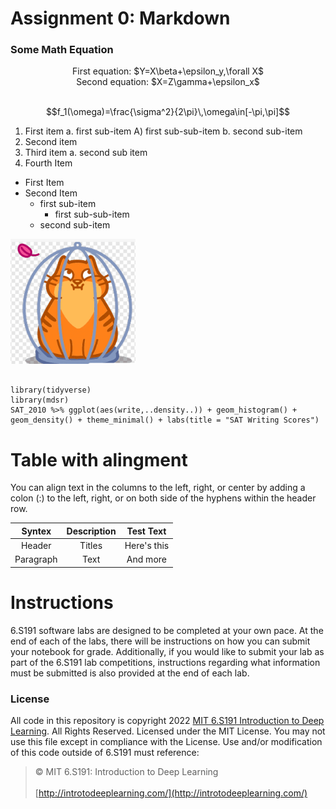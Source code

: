 # Assignment 0: Markdown
### Some Math Equation
<p align="center">
First equation: $Y=X\beta+\epsilon_y,\forall X$ <br>
Second equation: $X=Z\gamma+\epsilon_x$ <br><br>

$$f_1(\omega)=\frac{\sigma^2}{2\pi}\,\omega\in[-\pi,\pi]$$

1. First item a. first sub-item A) first sub-sub-item b. second sub-item
2. Second item
3. Third item a. second sub item
4. Fourth Item
-  First Item
-  Second Item
     - first sub-item
          - first sub-sub-item
     - second sub-item

<img src = "https://github.com/sbfrusho/ratake/blob/master/Screenshot%20from%202022-05-30%2022-47-17.png" alt = "picture" width = "200" height = "200">

```

library(tidyverse)
library(mdsr)
SAT_2010 %>% ggplot(aes(write,..density..)) + geom_histogram() +
geom_density() + theme_minimal() + labs(title = "SAT Writing Scores")
```
# Table with alingment

You can align text in the columns to the left, right, or center by adding a colon (:) to the left,
right, or on both side of the hyphens within the header row.

|Syntex   |Description |Test Text  |
|:-------:|:----------:|:---------:|
|Header   |Titles      |Here's this| 
|Paragraph|Text        |And more   | 

# Instructions

6.S191 software labs are designed to be completed at your own pace. At the end of each
of the labs, there will be instructions on how you can submit your notebook for grade.
Additionally, if you would like to submit your lab as part of the 6.S191 lab competitions,
instructions regarding what information must be submitted is also provided at the end of
each lab.  

### License

All code in this repository is copyright 2022 [MIT 6.S191 Introduction to Deep Learning](http://introtodeeplearning.com/). All
Rights Reserved.
Licensed under the MIT License. You may not use this file except in compliance with the
License. Use and/or modification of this code outside of 6.S191 must reference:

> © MIT 6.S191: Introduction to Deep Learning<br>     
> [http://introtodeeplearning.com/](http://introtodeeplearning.com/)